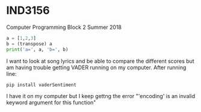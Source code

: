 # IND3156
Computer Programming Block 2 Summer 2018


```python
a = [1,2,3]
b = (transpose) a
print('a=', a, 'b=', b)
```

I want to look at song lyrics and be able to compare the different scores but am having trouble getting VADER running on my computer. After running line:
```
pip install vaderSentiment
```
I have it on my computer but I keep gettng the error "'encoding' is an invalid keyword argument for this function"
